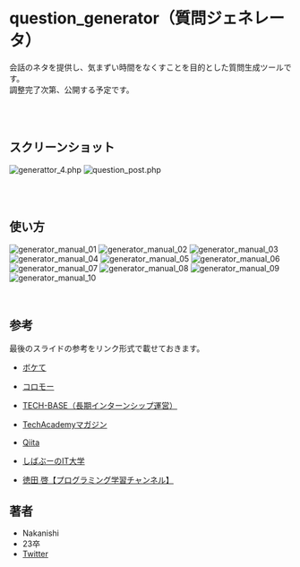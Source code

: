 # question_generator（質問ジェネレータ）

会話のネタを提供し、気まずい時間をなくすことを目的とした質問生成ツールです。<br>
調整完了次第、公開する予定です。

<br>
<br>

## スクリーンショット 
 
![generattor_4.php](/image/generator_4.php.png)
![question_post.php](/image/question_post.php.png)

<br>
<br>

## 使い方
![generator_manual_01](/manual/manual_01.png)
![generator_manual_02](/manual/manual_02.png)
![generator_manual_03](/manual/manual_03.png)
![generator_manual_04](/manual/manual_04.png)
![generator_manual_05](/manual/manual_05.png)
![generator_manual_06](/manual/manual_06.png)
![generator_manual_07](/manual/manual_07.png)
![generator_manual_08](/manual/manual_08.png)
![generator_manual_09](/manual/manual_09.png)
![generator_manual_10](/manual/manual_10.png)


<br>

## 参考
最後のスライドの参考をリンク形式で載せておきます。
* [ボケて](https://bokete.jp/)
* [コロモー](https://coromoo.com/)


* [TECH-BASE（長期インターンシップ運営）](https://tech-base.net/)
* [TechAcademyマガジン](https://techacademy.jp/magazine/)
* [Qiita](https://qiita.com/)
* [しばぶーのIT大学](https://www.youtube.com/c/shimabu_it[](url))
* [徳田 啓【プログラミング学習チャンネル】](https://www.youtube.com/c/keitokuta/videos)

 
## 著者
 
* Nakanishi
* 23卒
* [Twitter](https://twitter.com/Nakana_design)
